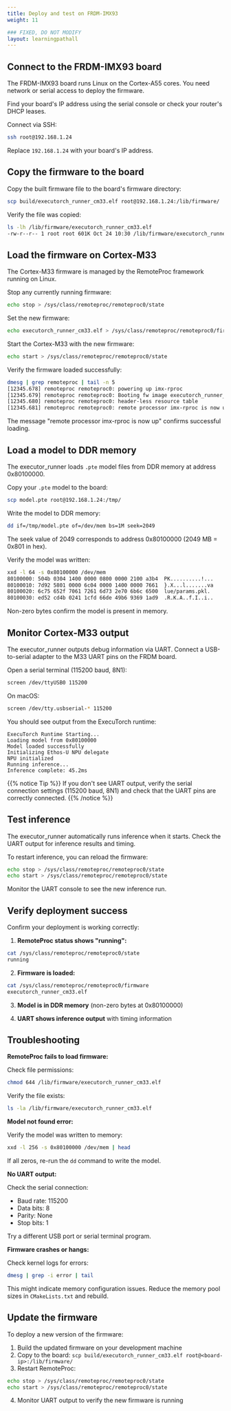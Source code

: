 ```yaml
---
title: Deploy and test on FRDM-IMX93
weight: 11

### FIXED, DO NOT MODIFY
layout: learningpathall
---
```


## Connect to the FRDM-IMX93 board

The FRDM-IMX93 board runs Linux on the Cortex-A55 cores. You need network or serial access to deploy the firmware.

Find your board's IP address using the serial console or check your router's DHCP leases.

Connect via SSH:

```bash
ssh root@192.168.1.24
```

Replace `192.168.1.24` with your board's IP address.

## Copy the firmware to the board

Copy the built firmware file to the board's firmware directory:

```bash
scp build/executorch_runner_cm33.elf root@192.168.1.24:/lib/firmware/
```

Verify the file was copied:

```bash { command_line="root@frdm-imx93" output_lines="2" }
ls -lh /lib/firmware/executorch_runner_cm33.elf
-rw-r--r-- 1 root root 601K Oct 24 10:30 /lib/firmware/executorch_runner_cm33.elf
```

## Load the firmware on Cortex-M33

The Cortex-M33 firmware is managed by the RemoteProc framework running on Linux.

Stop any currently running firmware:

```bash { command_line="root@frdm-imx93" }
echo stop > /sys/class/remoteproc/remoteproc0/state
```

Set the new firmware:

```bash { command_line="root@frdm-imx93" }
echo executorch_runner_cm33.elf > /sys/class/remoteproc/remoteproc0/firmware
```

Start the Cortex-M33 with the new firmware:

```bash { command_line="root@frdm-imx93" }
echo start > /sys/class/remoteproc/remoteproc0/state
```

Verify the firmware loaded successfully:

```bash { command_line="root@frdm-imx93" output_lines="2-5" }
dmesg | grep remoteproc | tail -n 5
[12345.678] remoteproc remoteproc0: powering up imx-rproc
[12345.679] remoteproc remoteproc0: Booting fw image executorch_runner_cm33.elf, size 614984
[12345.680] remoteproc remoteproc0: header-less resource table
[12345.681] remoteproc remoteproc0: remote processor imx-rproc is now up
```

The message "remote processor imx-rproc is now up" confirms successful loading.

## Load a model to DDR memory

The executor_runner loads `.pte` model files from DDR memory at address 0x80100000.

Copy your `.pte` model to the board:

```bash
scp model.pte root@192.168.1.24:/tmp/
```

Write the model to DDR memory:

```bash { command_line="root@frdm-imx93" }
dd if=/tmp/model.pte of=/dev/mem bs=1M seek=2049
```

The seek value of 2049 corresponds to address 0x80100000 (2049 MB = 0x801 in hex).

Verify the model was written:

```bash { command_line="root@frdm-imx93" output_lines="2-5" }
xxd -l 64 -s 0x80100000 /dev/mem
80100000: 504b 0304 1400 0000 0800 0000 2100 a3b4  PK..........!...
80100010: 7d92 5801 0000 6c04 0000 1400 0000 7661  }.X...l.......va
80100020: 6c75 652f 7061 7261 6d73 2e70 6b6c 6500  lue/params.pkl.
80100030: ed52 cd4b 0241 1cfd 66de 49b6 9369 1ad9  .R.K.A..f.I..i..
```

Non-zero bytes confirm the model is present in memory.

## Monitor Cortex-M33 output

The executor_runner outputs debug information via UART. Connect a USB-to-serial adapter to the M33 UART pins on the FRDM board.

Open a serial terminal (115200 baud, 8N1):

```bash
screen /dev/ttyUSB0 115200
```

On macOS:

```bash
screen /dev/tty.usbserial-* 115200
```

You should see output from the ExecuTorch runtime:

```output
ExecuTorch Runtime Starting...
Loading model from 0x80100000
Model loaded successfully
Initializing Ethos-U NPU delegate
NPU initialized
Running inference...
Inference complete: 45.2ms
```

{{% notice Tip %}}
If you don't see UART output, verify the serial connection settings (115200 baud, 8N1) and check that the UART pins are correctly connected.
{{% /notice %}}

## Test inference

The executor_runner automatically runs inference when it starts. Check the UART output for inference results and timing.

To restart inference, you can reload the firmware:

```bash { command_line="root@frdm-imx93" }
echo stop > /sys/class/remoteproc/remoteproc0/state
echo start > /sys/class/remoteproc/remoteproc0/state
```

Monitor the UART console to see the new inference run.

## Verify deployment success

Confirm your deployment is working correctly:

1. **RemoteProc status shows "running":**

```bash { command_line="root@frdm-imx93" output_lines="2" }
cat /sys/class/remoteproc/remoteproc0/state
running
```

2. **Firmware is loaded:**

```bash { command_line="root@frdm-imx93" output_lines="2" }
cat /sys/class/remoteproc/remoteproc0/firmware
executorch_runner_cm33.elf
```

3. **Model is in DDR memory** (non-zero bytes at 0x80100000)

4. **UART shows inference output** with timing information

## Troubleshooting

**RemoteProc fails to load firmware:**

Check file permissions:

```bash { command_line="root@frdm-imx93" }
chmod 644 /lib/firmware/executorch_runner_cm33.elf
```

Verify the file exists:

```bash { command_line="root@frdm-imx93" }
ls -la /lib/firmware/executorch_runner_cm33.elf
```

**Model not found error:**

Verify the model was written to memory:

```bash { command_line="root@frdm-imx93" }
xxd -l 256 -s 0x80100000 /dev/mem | head
```

If all zeros, re-run the `dd` command to write the model.

**No UART output:**

Check the serial connection:
- Baud rate: 115200
- Data bits: 8
- Parity: None
- Stop bits: 1

Try a different USB port or serial terminal program.

**Firmware crashes or hangs:**

Check kernel logs for errors:

```bash { command_line="root@frdm-imx93" }
dmesg | grep -i error | tail
```

This might indicate memory configuration issues. Reduce the memory pool sizes in `CMakeLists.txt` and rebuild.

## Update the firmware

To deploy a new version of the firmware:

1. Build the updated firmware on your development machine
2. Copy to the board: `scp build/executorch_runner_cm33.elf root@<board-ip>:/lib/firmware/`
3. Restart RemoteProc:

```bash { command_line="root@frdm-imx93" }
echo stop > /sys/class/remoteproc/remoteproc0/state
echo start > /sys/class/remoteproc/remoteproc0/state
```

4. Monitor UART output to verify the new firmware is running
